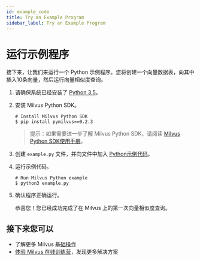 ```yaml
---
id: example_code
title: Try an Example Program
sidebar_label: Try an Example Program
---
```

# 运行示例程序

接下来，让我们来运行一个 Python 示例程序。您将创建一个向量数据表，向其中插入10条向量，然后运行向量相似度查询。

1. 请确保系统已经安装了 [Python 3.5](https://www.python.org/downloads/)。

2. 安装 Milvus Python SDK。

   ```shell
   # Install Milvus Python SDK
   $ pip install pymilvus==0.2.3
   ```

   > 提示：如果需要进一步了解 Milvus Python SDK，请阅读 [Milvus Python SDK使用手册](https://pypi.org/project/pymilvus)。
   
3. 创建 `example.py` 文件，并向文件中加入 [Python示例代码](https://github.com/milvus-io/pymilvus/blob/master/examples/advanced_example.py)。

4. 运行示例代码。

   ```shell
   # Run Milvus Python example
   $ python3 example.py
   ```

5. 确认程序正确运行。

   恭喜您！您已经成功完成了在 Milvus 上的第一次向量相似度查询。

## 接下来您可以

- 了解更多 Milvus [基础操作](milvus_operation.md)
- [体验 Milvus 在线训练营](https://github.com/milvus-io/bootcamp)，发现更多解决方案
